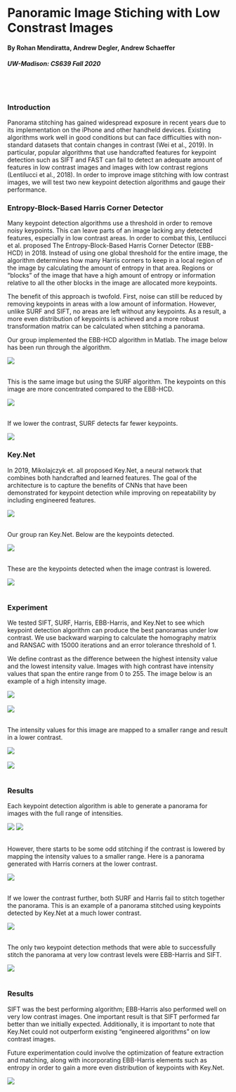 # Panoramic Image Stiching with Low Constrast Images
#### By Rohan Mendiratta, Andrew Degler, Andrew Schaeffer
##### UW-Madison: CS639 Fall 2020

<br></br>

### Introduction
Panorama stitching has gained widespread exposure in recent years due to its implementation on the iPhone and other handheld devices. Existing algorithms work well in good conditions but can face difficulties with non-standard datasets that contain changes in contrast (Wei et al., 2019). In particular, popular algorithms that use handcrafted features for keypoint detection such as SIFT and FAST can fail to detect an adequate amount of features in low contrast images and images with low contrast regions (Lentilucci et al., 2018). In order to improve image stitching with low contrast images, we will test two new keypoint detection algorithms and gauge their performance.

### Entropy-Block-Based Harris Corner Detector
Many keypoint detection algorithms use a threshold in order to remove noisy keypoints. This can leave parts of an image lacking any detected features, especially in low contrast areas. In order to combat this, Lentilucci et al. proposed The Entropy-Block-Based Harris Corner Detector (EBB-HCD) in 2018. Instead of using one global threshold for the entire image, the algorithm determines how many Harris corners to keep in a local region of the image by calculating the amount of entropy in that area. Regions or “blocks” of the image that have a high amount of entropy or information relative to all the other blocks in the image are allocated more keypoints.

The benefit of this approach is twofold. First, noise can still be reduced by removing keypoints in areas with a low amount of information. However, unlike SURF and SIFT, no areas are left without any keypoints. As a result, a more even distribution of keypoints is achieved and a more robust transformation matrix can be calculated when stitching a panorama.

Our group implemented the EBB-HCD algorithm in Matlab. The image below has been run through the algorithm.

<img src="./resources/ebb-harris-blocks.png">
<br></br>

This is the same image but using the SURF algorithm. The keypoints on this image are more concentrated compared to the EBB-HCD.

<img src="./resources/surf-high-contrast.png">
<br></br>

If we lower the contrast, SURF detects far fewer keypoints.

<img src="./resources/surf-low-contrast.png">

### Key.Net
In 2019, Mikolajczyk et. all proposed Key.Net, a neural network that combines both handcrafted and learned features. The goal of the architecture is to capture the benefits of CNNs that have been demonstrated for keypoint detection while improving on repeatability by including engineered features.

<img src="./resources/cnn.png">
<br></br>

Our group ran Key.Net. Below are the keypoints detected.

<img src="./resources/key-net-high-contrast.png">
<br></br>

These are the keypoints detected when the image contrast is lowered.

<img src="./resources/key-net-low-contrast.png">
<br></br>

### Experiment
We tested SIFT, SURF, Harris, EBB-Harris, and Key.Net to see which keypoint detection algorithm can produce the best panoramas under low contrast. We use backward warping to calculate the homography matrix and RANSAC with 15000 iterations and an error tolerance threshold of 1.

We define contrast as the difference between the highest intensity value and the lowest intensity value. Images with high contrast have intensity values that span the entire range from 0 to 255. The image below is an example of a high intensity image.

<img src="./resources/high-contrast-demo.png"/>
<br></br>
<img src="./resources/hist-high-intensity.png"/>
<br></br>

The intensity values for this image are mapped to a smaller range and result in a lower contrast.

<img src="./resources/low-contrast-demo.png"/>
<br></br>
<img src="./resources/hist-low-intensity.png"/>
<br></br>

### Results
Each keypoint detection algorithm is able to generate a panorama for images with the full range of intensities.

<img src="./resources/full-contrast-1.png"/>
<img src="./resources/full-contrast-2.png"/>
<br></br>

However, there starts to be some odd stitching if the contrast is lowered by mapping the intensity values to a smaller range. Here is a panorama generated with Harris corners at the lower contrast.

<img src="./resources/harris-broken-0.25.png"/>
<br></br>

If we lower the contrast further, both SURF and Harris fail to stitch together the panorama. This is an example of a panorama stitched using keypoints detected by Key.Net at a much lower contrast.

<img src="./resources/key-net-0.45-0.55.png"/>
<br></br>

The only two keypoint detection methods that were able to successfully stitch the panorama at very low contrast levels were EBB-Harris and SIFT.

<img src="./resources/low_contrast_combined.jpg "/>
<br></br>

### Results

SIFT was the best performing algorithm; EBB-Harris also performed well on very low contrast images. One important result is that SIFT performed far better than we initially expected. Additionally, it is important to note that Key.Net could not outperform existing “engineered algorithms” on low contrast images.

Future experimentation could involve the optimization of feature extraction and matching, along with incorporating EBB-Harris elements such as entropy in order to gain a more even distribution of keypoints with Key.Net.

<img src="./resources/final-results.png"/>
